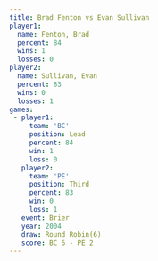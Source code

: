 ```yaml
---
title: Brad Fenton vs Evan Sullivan
player1:              
  name: Fenton, Brad  
  percent: 84         
  wins: 1             
  losses: 0           
player2:              
  name: Sullivan, Evan
  percent: 83         
  wins: 0             
  losses: 1           
games:
 - player1:        
     team: 'BC'    
     position: Lead
     percent: 84   
     win: 1        
     loss: 0       
   player2:         
     team: 'PE'     
     position: Third
     percent: 83    
     win: 0         
     loss: 1        
   event: Brier        
   year: 2004          
   draw: Round Robin(6)
   score: BC 6 - PE 2  
---
```

